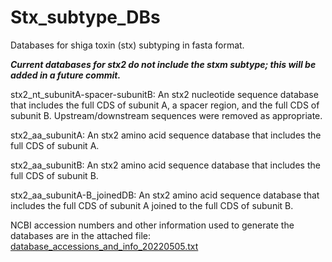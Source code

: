 # Stx_subtype_DBs
Databases for shiga toxin (stx) subtyping in fasta format. 

***Current databases for stx2 do not include the stxm subtype; this will be added in a future commit.***

stx2_nt_subunitA-spacer-subunitB: An stx2 nucleotide sequence database that includes the full CDS of subunit A, a spacer region, and the full CDS of subunit B. Upstream/downstream sequences were removed as appropriate. 

stx2_aa_subunitA: An stx2 amino acid sequence database that includes the full CDS of subunit A.

stx2_aa_subunitB: An stx2 amino acid sequence database that includes the full CDS of subunit B.

stx2_aa_subunitA-B_joinedDB: An stx2 amino acid sequence database that includes the full CDS of subunit A joined to the full CDS of subunit B.

NCBI accession numbers and other information used to generate the databases are in the attached file: 
[database_accessions_and_info_20220505.txt](https://github.com/bmh-genomics/Stx_subtype_DBs/files/8641631/database_accessions_and_info_20220505.txt)

